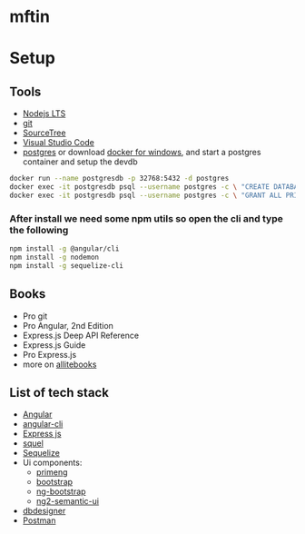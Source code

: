 # mftin

# Setup

## Tools

* [Nodejs LTS ](https://nodejs.org/en/)
* [git](https://git-scm.com/downloads)
* [SourceTree](https://www.sourcetreeapp.com/)
* [Visual Studio Code](https://code.visualstudio.com/)
* [postgres](https://www.postgresql.org/) or download [docker for windows](https://docs.docker.com/docker-for-windows/install/#download-docker-for-windows), and start a postgres container and setup the devdb

```sh
docker run --name postgresdb -p 32768:5432 -d postgres
docker exec -it postgresdb psql --username postgres -c \ "CREATE DATABASE devdb OWNER postgres;"
docker exec -it postgresdb psql --username postgres -c \ "GRANT ALL PRIVILEGES ON DATABASE devdb TO postgres;"
```

### After install we need some npm utils so open the cli and type the following
```sh
npm install -g @angular/cli
npm install -g nodemon
npm install -g sequelize-cli
```

## Books
* Pro git
* Pro Angular, 2nd Edition
* Express.js Deep API Reference
* Express.js Guide
* Pro Express.js
* more on [allitebooks](http://www.allitebooks.com/)

## List of tech stack

* [Angular ](https://angular.io/)
* [angular-cli](https://github.com/angular/angular-cli)
* [Express js](https://expressjs.com/)
* [squel](https://hiddentao.com/squel/)
* [Sequelize](http://docs.sequelizejs.com/)
* Ui components: 
    * [primeng](https://www.primefaces.org/primeng/#/)
    * [bootstrap](https://getbootstrap.com/)
    * [ng-bootstrap](https://ng-bootstrap.github.io/#/home)
    * [ng2-semantic-ui](https://edcarroll.github.io/ng2-semantic-ui/#/getting-started)
* [dbdesigner](https://dbdesigner.net/)
* [Postman](https://www.getpostman.com/)
